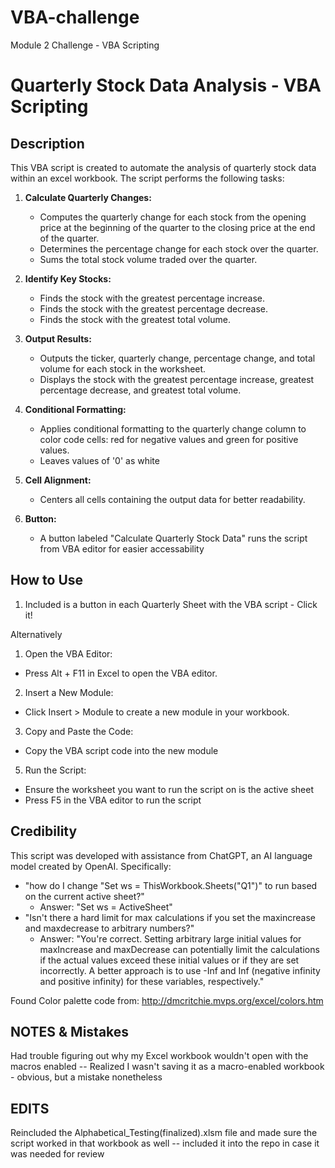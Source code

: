 # VBA-challenge
Module 2 Challenge - VBA Scripting 

# Quarterly Stock Data Analysis - VBA Scripting

## Description

This VBA script is created to automate the analysis of quarterly stock data within an excel workbook. The script performs the following tasks:

1. **Calculate Quarterly Changes:**
   - Computes the quarterly change for each stock from the opening price at the beginning of the quarter to the closing price at the end of the quarter.
   - Determines the percentage change for each stock over the quarter.
   - Sums the total stock volume traded over the quarter.

2. **Identify Key Stocks:**
   - Finds the stock with the greatest percentage increase.
   - Finds the stock with the greatest percentage decrease.
   - Finds the stock with the greatest total volume.

3. **Output Results:**
   - Outputs the ticker, quarterly change, percentage change, and total volume for each stock in the worksheet.
   - Displays the stock with the greatest percentage increase, greatest percentage decrease, and greatest total volume.

4. **Conditional Formatting:**
   - Applies conditional formatting to the quarterly change column to color code cells: red for negative values and green for positive values.
   - Leaves values of '0' as white

5. **Cell Alignment:**
   - Centers all cells containing the output data for better readability.
  
6. **Button:**
   - A button labeled "Calculate Quarterly Stock Data" runs the script from VBA editor for easier accessability

## How to Use

1. Included is a button in each Quarterly Sheet with the VBA script - Click it!

Alternatively

1. Open the VBA Editor:

  - Press Alt + F11 in Excel to open the VBA editor.

2. Insert a New Module:
  - Click Insert > Module to create a new module in your workbook.

3. Copy and Paste the Code:
  - Copy the VBA script code into the new module 
   
5. Run the Script:
  - Ensure the worksheet you want to run the script on is the active sheet 
  - Press F5 in the VBA editor to run the script


## Credibility

This script was developed with assistance from ChatGPT, an AI language model created by OpenAI. 
Specifically:
  - "how do I change "Set ws = ThisWorkbook.Sheets("Q1")" to run based on the current active sheet?"
    - Answer: "Set ws = ActiveSheet"
  - "Isn't there a hard limit for max calculations if you set the maxincrease and maxdecrease to arbitrary numbers?"
    - Answer: "You're correct. Setting arbitrary large initial values for maxIncrease and maxDecrease can potentially limit the calculations if the actual values exceed these initial values or if they are set incorrectly. A better approach is to use -Inf and Inf (negative infinity and positive infinity) for these variables, respectively."
    
Found Color palette code from: http://dmcritchie.mvps.org/excel/colors.htm

## NOTES & Mistakes
Had trouble figuring out why my Excel workbook wouldn't open with the macros enabled -- Realized I wasn't saving it as a macro-enabled workbook - obvious, but a mistake nonetheless

## EDITS
Reincluded the Alphabetical_Testing(finalized).xlsm file and made sure the script worked in that workbook as well -- included it into the repo in case it was needed for review
